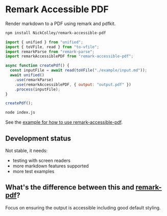 # Remark Accessible PDF

Render markdown to a PDF using remark and pdfkit.

```bash
npm install NickColley/remark-accessible-pdf
```

```javascript
import { unified } from "unified";
import { toVFile, read } from "to-vfile";
import remarkParse from "remark-parse";
import remarkAccessiblePDF from "remark-accessible-pdf";

async function createPdf() {
  const inputFile = await read(toVFile("./example/input.md"));
  await unified()
    .use(remarkParse)
    .use(remarkAccessiblePDF, { output: "output.pdf" })
    .process(inputFile);
}

createPdf();
```

```bash
node index.js
```

See the [example for how to use remark-accessible-pdf](./example/index.js).

## Development status

Not stable, it needs:

- testing with screen readers
- more markdown features supported
- more test examples

## What's the difference between this and [remark-pdf](https://github.com/inokawa/remark-pdf)?

Focus on ensuring the output is accessible including good default styling.
